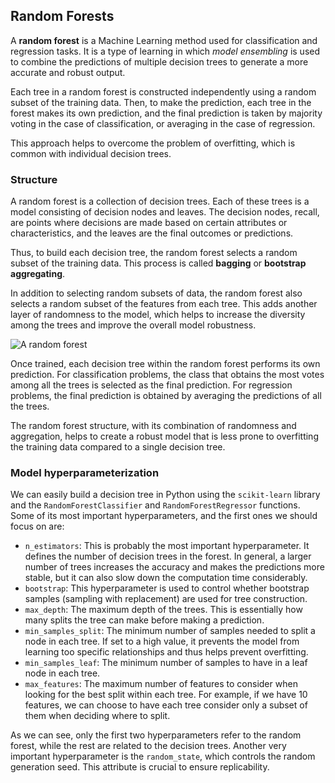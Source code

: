 ## Random Forests

A **random forest** is a Machine Learning method used for classification and regression tasks. It is a type of learning in which *model ensembling* is used to combine the predictions of multiple decision trees to generate a more accurate and robust output.

Each tree in a random forest is constructed independently using a random subset of the training data. Then, to make the prediction, each tree in the forest makes its own prediction, and the final prediction is taken by majority voting in the case of classification, or averaging in the case of regression.

This approach helps to overcome the problem of overfitting, which is common with individual decision trees.

### Structure

A random forest is a collection of decision trees. Each of these trees is a model consisting of decision nodes and leaves. The decision nodes, recall, are points where decisions are made based on certain attributes or characteristics, and the leaves are the final outcomes or predictions.

Thus, to build each decision tree, the random forest selects a random subset of the training data. This process is called **bagging** or **bootstrap aggregating**.

In addition to selecting random subsets of data, the random forest also selects a random subset of the features from each tree. This adds another layer of randomness to the model, which helps to increase the diversity among the trees and improve the overall model robustness.

![A random forest](https://github.com/4GeeksAcademy/machine-learning-content/blob/master/assets/random_forest.PNG?raw=true)

Once trained, each decision tree within the random forest performs its own prediction. For classification problems, the class that obtains the most votes among all the trees is selected as the final prediction. For regression problems, the final prediction is obtained by averaging the predictions of all the trees.

The random forest structure, with its combination of randomness and aggregation, helps to create a robust model that is less prone to overfitting the training data compared to a single decision tree.

### Model hyperparameterization

We can easily build a decision tree in Python using the `scikit-learn` library and the `RandomForestClassifier` and `RandomForestRegressor` functions. Some of its most important hyperparameters, and the first ones we should focus on are:

- `n_estimators`: This is probably the most important hyperparameter. It defines the number of decision trees in the forest. In general, a larger number of trees increases the accuracy and makes the predictions more stable, but it can also slow down the computation time considerably.
- `bootstrap`: This hyperparameter is used to control whether bootstrap samples (sampling with replacement) are used for tree construction.
- `max_depth`: The maximum depth of the trees. This is essentially how many splits the tree can make before making a prediction.
- `min_samples_split`: The minimum number of samples needed to split a node in each tree. If set to a high value, it prevents the model from learning too specific relationships and thus helps prevent overfitting.
- `min_samples_leaf`: The minimum number of samples to have in a leaf node in each tree.
- `max_features`: The maximum number of features to consider when looking for the best split within each tree. For example, if we have 10 features, we can choose to have each tree consider only a subset of them when deciding where to split.

As we can see, only the first two hyperparameters refer to the random forest, while the rest are related to the decision trees. Another very important hyperparameter is the `random_state`, which controls the random generation seed. This attribute is crucial to ensure replicability.
